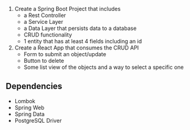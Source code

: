 1. Create a Spring Boot Project that includes
    - a Rest Controller
    - a Service Layer
    - a Data Layer that persists data to a database
    - CRUD functionality
    - 1 entity that has at least 4 fields including an id
2. Create a React App that consumes the CRUD API
    - Form to submit an object/update
    - Button to delete
    - Some list view of the objects and a way to select a specific one

## Dependencies
- Lombok
- Spring Web
- Spring Data
- PostgreSQL Driver
